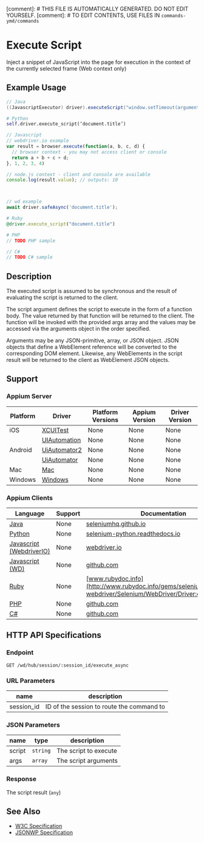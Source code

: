 
[comment]: # THIS FILE IS AUTOMATICALLY GENERATED. DO NOT EDIT YOURSELF.
[comment]: # TO EDIT CONTENTS, USE FILES IN `commands-ymd/commands`

# Execute Script

Inject a snippet of JavaScript into the page for execution in the context of the currently selected frame (Web context only)
## Example Usage

```java
// Java
((JavascriptExecutor) driver).executeScript("window.setTimeout(arguments[arguments.length - 1], 500);");

```

```python
# Python
self.driver.execute_script(‘document.title’)

```

```javascript
// Javascript
// webdriver.io example
var result = browser.execute(function(a, b, c, d) {
  // browser context - you may not access client or console
  return a + b + c + d;
}, 1, 2, 3, 4)

// node.js context - client and console are available
console.log(result.value); // outputs: 10



// wd example
await driver.safeAsync('document.title');

```

```ruby
# Ruby
@driver.execute_script("document.title")

```

```php
# PHP
// TODO PHP sample

```

```csharp
// C#
// TODO C# sample

```


## Description

The executed script is assumed to be synchronous and the result of evaluating the script is returned to the client.

The script argument defines the script to execute in the form of a function body. The value returned by that function will be returned to the client. The function will be invoked with the provided args array and the values may be accessed via the arguments object in the order specified.

Arguments may be any JSON-primitive, array, or JSON object. JSON objects that define a WebElement reference will be converted to the corresponding DOM element. Likewise, any WebElements in the script result will be returned to the client as WebElement JSON objects.


## Support

### Appium Server

|Platform|Driver|Platform Versions|Appium Version|Driver Version|
|--------|----------------|------|--------------|--------------|
| iOS | [XCUITest](/docs/en/drivers/ios-xcuitest.md) | None | None | None |
|  | [UIAutomation](/docs/en/drivers/ios-uiautomation.md) | None | None | None |
| Android | [UiAutomator2](/docs/en/drivers/android-uiautomator2.md) | None | None | None |
|  | [UiAutomator](/docs/en/drivers/android-uiautomator.md) | None | None | None |
| Mac | [Mac](/docs/en/drivers/mac.md) | None | None | None |
| Windows | [Windows](/docs/en/drivers/windows.md) | None | None | None |

### Appium Clients

|Language|Support|Documentation|
|--------|-------|-------------|
|[Java](https://github.com/appium/java-client/releases/latest)| None |  [seleniumhq.github.io](https://seleniumhq.github.io/selenium/docs/api/java/org/openqa/selenium/remote/RemoteWebDriver.html#executeScript-java.lang.String-java.lang.Object...-)  |
|[Python](https://github.com/appium/python-client/releases/latest)| None |  [selenium-python.readthedocs.io](http://selenium-python.readthedocs.io/api.html#selenium.webdriver.remote.webdriver.WebDriver.execute_script)  |
|[Javascript (WebdriverIO)](http://webdriver.io/index.html)| None |  [webdriver.io](http://webdriver.io/api/protocol/execute.html)  |
|[Javascript (WD)](https://github.com/admc/wd/releases/latest)| None |  [github.com](https://github.com/admc/wd/blob/master/lib/commands.js#L102)  |
|[Ruby](https://github.com/appium/ruby_lib/releases/latest)| None |  [www.rubydoc.info](http://www.rubydoc.info/gems/selenium-webdriver/Selenium/WebDriver/Driver:execute_script)  |
|[PHP](https://github.com/appium/php-client/releases/latest)| None |  [github.com](https://github.com/appium/php-client/)  |
|[C#](https://github.com/appium/appium-dotnet-driver/releases/latest)| None |  [github.com](https://github.com/appium/appium-dotnet-driver/)  |

## HTTP API Specifications

### Endpoint

`GET /wd/hub/session/:session_id/execute_async`

### URL Parameters

|name|description|
|----|-----------|
|session_id|ID of the session to route the command to|

### JSON Parameters

|name|type|description|
|----|----|-----------|
| script | `string` | The script to execute |
| args | `array` | The script arguments |

### Response

The script result (`any`)

## See Also

* [W3C Specification](https://www.w3.org/TR/webdriver/#dfn-execute-script)
* [JSONWP Specification](https://github.com/SeleniumHQ/selenium/wiki/JsonWireProtocol#sessionsessionidexecute_async)
